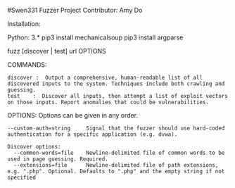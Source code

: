 #Swen331 Fuzzer Project
Contributor: Amy Do

Installation:

   Python: 3.*
   pip3 install mechanicalsoup
   pip3 install argparse

  fuzz [discover | test] url OPTIONS

  COMMANDS:

    discover :  Output a comprehensive, human-readable list of all discovered inputs to the system. Techniques include both crawling and guessing.
    test    :  Discover all inputs, then attempt a list of exploit vectors on those inputs. Report anomalies that could be vulnerabilities.

  OPTIONS:
    Options can be given in any order.

    --custom-auth=string     Signal that the fuzzer should use hard-coded authentication for a specific application (e.g. dvwa).

    Discover options:
      --common-words=file    Newline-delimited file of common words to be used in page guessing. Required.
      --extensions=file      Newline-delimited file of path extensions, e.g. ".php". Optional. Defaults to ".php" and the empty string if not specified
